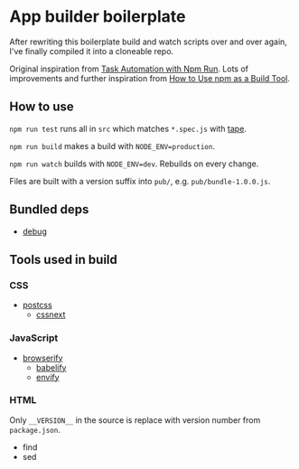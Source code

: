 # App builder boilerplate

After rewriting this boilerplate build and watch scripts over and over again, I've finally compiled it into a cloneable repo.

Original inspiration from [Task Automation with Npm Run](http://substack.net/task_automation_with_npm_run). Lots of improvements and further inspiration from [How to Use npm as a Build Tool](http://blog.keithcirkel.co.uk/how-to-use-npm-as-a-build-tool/).

## How to use

`npm run test` runs all in `src` which matches `*.spec.js` with [tape](https://npmjs.com/package/tape).

`npm run build` makes a build with `NODE_ENV=production`.

`npm run watch` builds with `NODE_ENV=dev`. Rebuilds on every change.

Files are built with a version suffix into `pub/`, e.g. `pub/bundle-1.0.0.js`.

## Bundled deps

- [debug](https://npmjs.com/package/debug)

## Tools used in build

### CSS

- [postcss](https://npmjs.com/package/postcss)
    - [cssnext](https://npmjs.com/package/cssnext)

### JavaScript

- [browserify](https://npmjs.com/package/browserify)
    - [babelify](https://npmjs.com/package/babelify)
    - [envify](https://npmjs.com/package/envify)

### HTML

Only `__VERSION__` in the source is replace with version number from `package.json`.

- find
- sed

